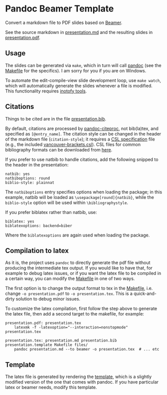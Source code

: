 # Pandoc Beamer Template

Convert a markdown file to PDF slides based on [Beamer][bm].

See the source markdown in [presentation.md](presentation.md) and the resulting
slides in [presentation.pdf](presentation.pdf).

## Usage

The slides can be generated via `make`, which in turn will call [pandoc][pdc]
(see the [Makefile](Makefile) for the specifics). I am sorry for you if you are
on Windows.

To automate the edit-compile-view slide development loop, use `make watch`,
which will automatically generate the slides whenever a file is modified.
This functionality requires [inotofy tools][int].

## Citations

Things to be cited are in the file [presentation.bib](presentation.bib).

By default, citations are processed by [pandoc-citeproc][pcp], not bib(la)tex,
and specified as `[@entry_name]`. The citation style can be changed in the
header of the markdown file (`citation-style`); it requires a [CSL
specification][csl] file (e.g., the included
[vancouver-brackets.csl](vancouver-brackets.csl)). CSL files for common
bibliography formats can be downloaded from [here][csllist].

If you prefer to use natbib to handle citations, add the following snipped to
the header in the presentation:

```
natbib: yes
natbiboptions: round
biblio-style: plainnat
```

The `natbiboptions` entry specifies options when loading the package; in this
example, natbib will be loaded as `\usepackage[round]{natbib}`, while the
`biblio-style` option will be used within `\bibliographystyle`.

If you prefer biblatex rather than natbib, use:

```
biblatex: yes
biblatexoptions: backend=biber
```

Where the `biblatexoptions` are again used when loading the package.

## Compilation to latex

As it is, the project uses `pandoc` to directly generate the pdf file without
producing the intermediate tex output. If you would like to have that, for
example to debug latex issues, or if you want the latex file to be compiled in a
certain way, you can modify the [Makefile](Makefile) in one of two ways.

The first option is to change the output format to tex in the
[Makefile](Makefile), i.e. change `-o presentation.pdf` to `-o
presentation.tex`. This is a quick-and-dirty solution to debug minor issues.

To customize the latex compilation, first follow the step above to generate the
latex file, then add a second target to the makefile, for example:

```
presentation.pdf: presentation.tex
	latexmk -f -latexoption="--interaction=nonstopmode" presentation.tex

presentation.tex: presentation.md presentation.bib presentation.template Makefile files/
	pandoc presentation.md --to beamer -o presentation.tex  # ... etc
```


## Template

The latex file is generated by rendering the [template](presentation.template),
which is a slightly modified version of the one that comes with pandoc. If you
have particular latex or beamer needs, modify this template.


 [bm]: https://en.wikibooks.org/wiki/LaTeX/Presentations
 [pdc]: https://pandoc.org/
 [int]: https://github.com/inotify-tools/inotify-tools/wiki
 [pcp]: https://github.com/jgm/pandoc-citeproc
 [csl]: https://citationstyles.org/
 [csllist]: https://www.zotero.org/styles
